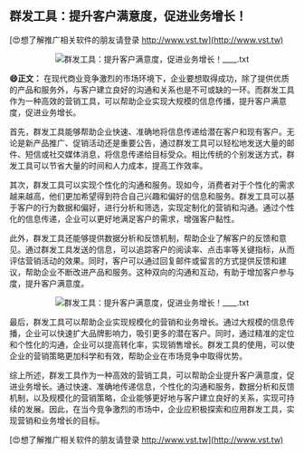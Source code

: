 ## **群发工具：提升客户满意度，促进业务增长！**

[😍想了解推广相关软件的朋友请登录 http://www.vst.tw](http://www.vst.tw)

 <center><img src="https://vst.tw/MP4/tuiguang/png/2.png" alt="群发工具：提升客户满意度，促进业务增长！____.txt"></center>

**😄正文：**
在现代商业竞争激烈的市场环境下，企业要想取得成功，除了提供优质的产品和服务外，与客户建立良好的沟通和关系也是不可或缺的一环。而群发工具作为一种高效的营销工具，可以帮助企业实现大规模的信息传播，提升客户满意度，促进业务增长。

首先，群发工具能够帮助企业快速、准确地将信息传递给潜在客户和现有客户。无论是新产品推广、促销活动还是重要公告，通过群发工具可以轻松地发送大量的邮件、短信或社交媒体消息，将信息传递给目标受众。相比传统的个别发送方式，群发工具可以节省大量的时间和人力成本，提高工作效率。

其次，群发工具可以实现个性化的沟通和服务。现如今，消费者对于个性化的需求越来越高，他们更加希望得到符合自己兴趣和偏好的信息和服务。群发工具可以基于客户的行为数据和偏好，进行分析和筛选，实现定制化的营销和沟通。通过个性化的信息传递，企业可以更好地满足客户的需求，增强客户黏性。

此外，群发工具还能够提供数据分析和反馈机制，帮助企业了解客户的反馈和意见。通过群发工具发送的信息，可以追踪客户的阅读率、点击率等关键指标，从而评估营销活动的效果。同时，客户可以通过回复邮件或留言的方式提供反馈和建议，帮助企业不断改进产品和服务。这种双向的沟通和互动，有助于增加客户参与度，提升客户满意度。

 <center><img src="https://vst.tw/MP4/tuiguang/png/4.png" alt="群发工具：提升客户满意度，促进业务增长！____.txt"></center>

最后，群发工具可以帮助企业实现规模化的营销和业务增长。通过大规模的信息传播，企业可以快速扩大品牌影响力，吸引更多的潜在客户。同时，通过精准的定位和个性化的沟通，企业可以提高转化率，实现销售增长。群发工具的使用，可以使企业的营销策略更加科学和有效，帮助企业在市场竞争中取得优势。

综上所述，群发工具作为一种高效的营销工具，可以帮助企业提升客户满意度，促进业务增长。通过快速、准确地传递信息，个性化的沟通和服务，数据分析和反馈机制，以及规模化的营销策略，企业能够更好地与客户建立良好的关系，实现可持续的发展。因此，在当今竞争激烈的市场中，企业应积极探索和应用群发工具，实现营销和业务增长的目标。

[😍想了解推广相关软件的朋友请登录 http://www.vst.tw](http://www.vst.tw)



